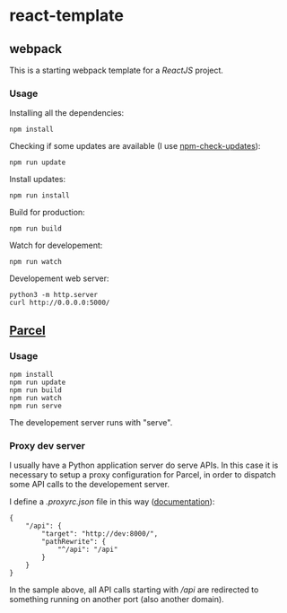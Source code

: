 # react-template

## webpack

This is a starting webpack template for a _ReactJS_ project.

### Usage

Installing all the dependencies:

    npm install

Checking if some updates are available (I use [npm-check-updates](https://github.com/raineorshine/npm-check-updates)):

    npm run update

Install updates:

    npm run install

Build for production:

    npm run build

Watch for developement:

    npm run watch

Developement web server:

    python3 -m http.server
    curl http://0.0.0.0:5000/

## [Parcel](https://parceljs.org/)

### Usage

    npm install
    npm run update
    npm run build
    npm run watch
    npm run serve

The developement server runs with "serve".

### Proxy dev server

I usually have a Python application server do serve APIs.
In this case it is necessary to setup a proxy configuration for Parcel, in order to dispatch some API calls to the developement server.

I define a _.proxyrc.json_ file in this way ([documentation](https://parceljs.org/features/development/#api-proxy)):

    {
        "/api": {
            "target": "http://dev:8000/",
            "pathRewrite": {
                "^/api": "/api"
            }
        }
    }

In the sample above, all API calls starting with _/api_ are redirected to something running on another port (also another domain).